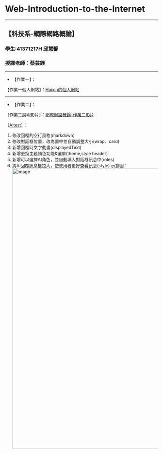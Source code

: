 # Web-Introduction-to-the-Internet
---
【科技系-網際網路概論】
---
### 學生:41371217H 邱慧馨
### 授課老師：蔡芸錚
---

* 【作業一】：

【作業一個人網站】：[Huixin的個人網站](https://huixinnn77.github.io/Web-Introduction-to-the-Internet/)

---

* 【作業二】：

〔作業二說明影片〕：[網際網路概論-作業二影片](https://youtu.be/PEIvJHiSeyk)

〔[AItest](AItest.tsx)〕：
1. 修改回覆的空行風格(markdown)
2. 修改對話框位置，改為置中並自動調整大小(wrap、card)
3. 新增回覆時文字動畫(displayedText)
4. 新增更換主題顏色功能&選單(theme,style header)
5. 新增可以選擇AI角色，並自動填入對話框訊息中(roles)
6. 將AI回覆訊息框拉大，使使用者更好查看訊息(style)
示意圖： <img width="1917" height="926" alt="image" src="https://github.com/user-attachments/assets/15223a79-753e-49ec-925c-1f0e50687f03" />



